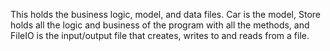 This holds the business logic, model, and data files. 
Car is the model, Store holds all the logic and business of the program with all the methods, and FileIO is the input/output file that creates, writes to and reads from a file. 
